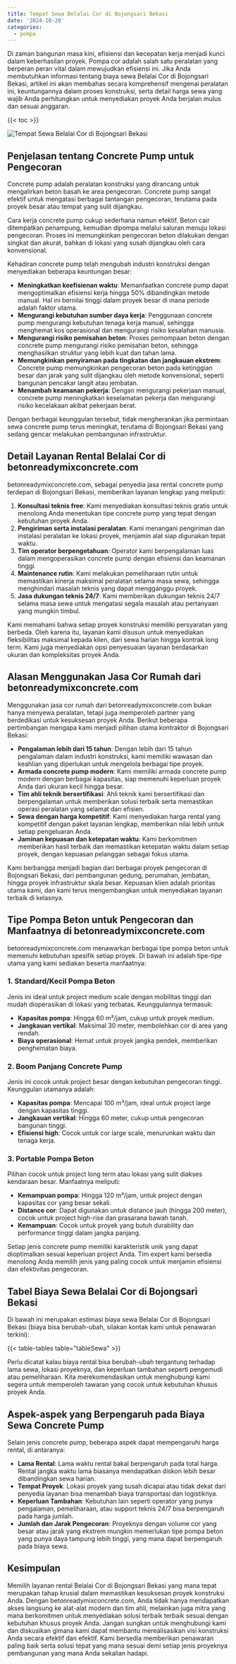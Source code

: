 ```yaml
---
title: Tempat Sewa Belalai Cor di Bojongsari Bekasi
date: '2024-10-28'
categories:
  - pompa
---
```


Di zaman bangunan masa kini, efisiensi dan kecepatan kerja menjadi kunci dalam keberhasilan proyek. Pompa cor adalah salah satu peralatan yang berperan peran vital dalam mewujudkan efisiensi ini. Jika Anda membutuhkan informasi tentang biaya sewa Belalai Cor di Bojongsari Bekasi, artikel ini akan membahas secara komprehensif mengenai peralatan ini, keuntungannya dalam proses konstruksi, serta detail harga sewa yang wajib Anda perhitungkan untuk menyediakan proyek Anda berjalan mulus dan sesuai anggaran.

{{< toc >}}

![Tempat Sewa Belalai Cor di Bojongsari Bekasi](https://betoncor8.github.io/pump/concrete-pump%20(5).png)

## Penjelasan tentang Concrete Pump untuk Pengecoran

Concrete pump adalah peralatan konstruksi yang dirancang untuk mengalirkan beton basah ke area pengecoran. Concrete pump sangat efektif untuk mengatasi berbagai tantangan pengecoran, terutama pada proyek besar atau tempat yang sulit dijangkau.

Cara kerja concrete pump cukup sederhana namun efektif. Beton cair ditempatkan penampung, kemudian dipompa melalui saluran menuju lokasi pengecoran. Proses ini memungkinkan pengecoran beton dilakukan dengan singkat dan akurat, bahkan di lokasi yang susah dijangkau oleh cara konvensional.

Kehadiran concrete pump telah mengubah industri konstruksi dengan menyediakan beberapa keuntungan besar:

- **Meningkatkan keefisienan waktu**: Memanfaatkan concrete pump dapat mengoptimalkan efisiensi kerja hingga 50% dibandingkan metode manual. Hal ini bernilai tinggi dalam proyek besar di mana periode adalah faktor utama.
- **Mengurangi kebutuhan sumber daya kerja**: Penggunaan concrete pump mengurangi kebutuhan tenaga kerja manual, sehingga menghemat kos operasional dan mengurangi risiko kesalahan manusia.
- **Mengurangi risiko pemisahan beton**: Proses pemompaan beton dengan concrete pump mengurangi risiko pemisahan beton, sehingga menghasilkan struktur yang lebih kuat dan tahan lama.
- **Memungkinkan penyiraman pada tingkatan dan jangkauan ekstrem**: Concrete pump memungkinkan pengecoran beton pada ketinggian besar dan jarak yang sulit dijangkau oleh metode konvensional, seperti bangunan pencakar langit atau jembatan.
- **Menambah keamanan pekerja**: Dengan mengurangi pekerjaan manual, concrete pump meningkatkan keselamatan pekerja dan mengurangi risiko kecelakaan akibat pekerjaan berat.

Dengan berbagai keunggulan tersebut, tidak mengherankan jika permintaan sewa concrete pump terus meningkat, terutama di Bojongsari Bekasi yang sedang gencar melakukan pembangunan infrastruktur.

## Detail Layanan Rental Belalai Cor di betonreadymixconcrete.com

betonreadymixconcrete.com, sebagai penyedia jasa rental concrete pump terdepan di Bojongsari Bekasi, memberikan layanan lengkap yang meliputi:

1. **Konsultasi teknis free**: Kami menyediakan konsultasi teknis gratis untuk menolong Anda menentukan tipe concrete pump yang tepat dengan kebutuhan proyek Anda.
2. **Pengiriman serta instalasi peralatan**: Kami menangani pengiriman dan instalasi peralatan ke lokasi proyek, menjamin alat siap digunakan tepat waktu.
3. **Tim operator berpengetahuan**: Operator kami berpengalaman luas dalam mengoperasikan concrete pump dengan efisiensi dan keamanan tinggi.
4. **Maintenance rutin**: Kami melakukan pemeliharaan rutin untuk memastikan kinerja maksimal peralatan selama masa sewa, sehingga menghindari masalah teknis yang dapat mengganggu proyek.
5. **Jasa dukungan teknis 24/7**: Kami memberikan dukungan teknis 24/7 selama masa sewa untuk mengatasi segala masalah atau pertanyaan yang mungkin timbul.

Kami memahami bahwa setiap proyek konstruksi memiliki persyaratan yang berbeda. Oleh karena itu, layanan kami disusun untuk menyediakan fleksibilitas maksimal kepada klien, dari sewa harian hingga kontrak long term. Kami juga menyediakan opsi penyesuaian layanan berdasarkan ukuran dan kompleksitas proyek Anda.

## Alasan Menggunakan Jasa Cor Rumah dari betonreadymixconcrete.com

Menggunakan jasa cor rumah dari betonreadymixconcrete.com bukan hanya menyewa peralatan, tetapi juga memperoleh partner yang berdedikasi untuk kesuksesan proyek Anda. Berikut beberapa pertimbangan mengapa kami menjadi pilihan utama kontraktor di Bojongsari Bekasi:

- **Pengalaman lebih dari 15 tahun**: Dengan lebih dari 15 tahun pengalaman dalam industri konstruksi, kami memiliki wawasan dan keahlian yang diperlukan untuk mengelola berbagai tipe proyek.
- **Armada concrete pump modern**: Kami memiliki armada concrete pump modern dengan berbagai kapasitas, siap memenuhi keperluan proyek Anda dari ukuran kecil hingga besar.
- **Tim ahli teknik bersertifikasi**: Ahli teknik kami bersertifikasi dan berpengalaman untuk memberikan solusi terbaik serta memastikan operasi peralatan yang selamat dan efisien.
- **Sewa dengan harga kompetitif**: Kami menyediakan harga rental yang kompetitif dengan paket layanan lengkap, memberikan nilai lebih untuk setiap pengeluaran Anda.
- **Jaminan kepuasan dan ketepatan waktu**: Kami berkomitmen memberikan hasil terbaik dan memastikan ketepatan waktu dalam setiap proyek, dengan kepuasan pelanggan sebagai fokus utama.

Kami berbangga menjadi bagian dari berbagai proyek pengecoran di Bojongsari Bekasi, dari pembangunan gedung, perumahan, jembatan, hingga proyek infrastruktur skala besar. Kepuasan klien adalah prioritas utama kami, dan kami terus mengembangkan untuk menyediakan layanan terbaik di kelasnya.

## Tipe Pompa Beton untuk Pengecoran dan Manfaatnya di betonreadymixconcrete.com

betonreadymixconcrete.com menawarkan berbagai tipe pompa beton untuk memenuhi kebutuhan spesifik setiap proyek. Di bawah ini adalah tipe-tipe utama yang kami sediakan beserta manfaatnya:

### 1\. Standard/Kecil Pompa Beton

Jenis ini ideal untuk project medium scale dengan mobilitas tinggi dan mudah dioperasikan di lokasi yang terbatas. Keunggulannya termasuk:

- **Kapasitas pompa**: Hingga 60 m³/jam, cukup untuk proyek medium.
- **Jangkauan vertikal**: Maksimal 30 meter, membolehkan cor di area yang rendah.
- **Biaya operasional**: Hemat untuk proyek jangka pendek, memberikan penghematan biaya.

### 2\. Boom Panjang Concrete Pump

Jenis ini cocok untuk project besar dengan kebutuhan pengecoran tinggi. Keunggulan utamanya adalah:

- **Kapasitas pompa**: Mencapai 100 m³/jam, ideal untuk project large dengan kapasitas tinggi.
- **Jangkauan vertikal**: Hingga 60 meter, cukup untuk pengecoran bangunan tinggi.
- **Efisiensi high**: Cocok untuk cor large scale, menurunkan waktu dan tenaga kerja.

### 3\. Portable Pompa Beton

Pilihan cocok untuk project long term atau lokasi yang sulit diakses kendaraan besar. Manfaatnya meliputi:

- **Kemampuan pompa**: Hingga 120 m³/jam, untuk project dengan kapasitas cor yang besar sekali.
- **Distance cor**: Dapat digunakan untuk distance jauh (hingga 200 meter), cocok untuk project high-rise dan prasarana bawah tanah.
- **Kemampuan**: Cocok untuk proyek yang butuh durability dan performance tinggi dalam jangka panjang.

Setiap jenis concrete pump memiliki karakteristik unik yang dapat dioptimalkan sesuai keperluan project Anda. Tim expert kami bersedia menolong Anda memilih jenis yang paling cocok untuk menjamin efisiensi dan efektivitas pengecoran.

## Tabel Biaya Sewa Belalai Cor di Bojongsari Bekasi

Di bawah ini merupakan estimasi biaya sewa Belalai Cor di Bojongsari Bekasi (biaya bisa berubah-ubah, silakan kontak kami untuk penawaran terkini):

{{< table-tables table="tableSewa" >}}

Perlu dicatat kalau biaya rental bisa berubah-ubah tergantung terhadap lama sewa, lokasi proyeknya, dan keperluan tambahan seperti pengemudi atau pemeliharaan. Kita merekomendasikan untuk menghubungi kami segera untuk memperoleh tawaran yang cocok untuk kebutuhan khusus proyek Anda.

## Aspek-aspek yang Berpengaruh pada Biaya Sewa Concrete Pump

Selain jenis concrete pump, beberapa aspek dapat mempengaruhi harga rental, di antaranya:

- **Lama Rental**: Lama waktu rental bakal berpengaruh pada total harga. Rental jangka waktu lama biasanya mendapatkan diskon lebih besar dibandingkan sewa harian.
- **Tempat Proyek**: Lokasi proyek yang susah dicapai atau tidak dekat dari penyedia layanan bisa menambah biaya transportasi dan logistiknya.
- **Keperluan Tambahan**: Kebutuhan lain seperti operator yang punya pengalaman, pemeliharaan, atau support teknis 24/7 bisa berpengaruh pada harga jumlah.
- **Jumlah dan Jarak Pengecoran**: Proyeknya dengan volume cor yang besar atau jarak yang ekstrem mungkin memerlukan tipe pompa beton yang punya daya tampung lebih tinggi, yang mana dapat berpengaruh pada biaya sewa.

## Kesimpulan

Memilih layanan rental Belalai Cor di Bojongsari Bekasi yang mana tepat merupakan tahap krusial dalam memastikan kesuksesan proyek konstruksi Anda. Dengan betonreadymixconcrete.com, Anda tidak hanya mendapatkan akses langsung ke alat-alat modern dan tim ahli, melainkan juga mitra yang mana berkomitmen untuk menyediakan solusi terbaik terbaik sesuai dengan kebutuhan khusus proyek Anda. Jangan sungkan untuk menghubungi kami dan diskusikan gimana kami dapat membantu merealisasikan visi konstruksi Anda secara efektif dan efektif. Kami bersedia memberikan penawaran paling baik serta solusi tepat yang mana sesuai demi setiap jenis proyeknya pembangunan yang mana Anda sekalian hadapi.
